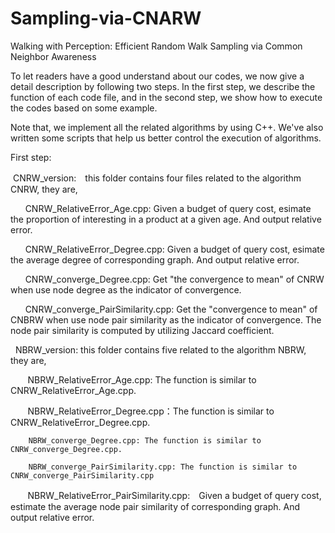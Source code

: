 # Sampling-via-CNARW
Walking with Perception: Efficient Random Walk Sampling via Common Neighbor Awareness

To let readers have a good understand about our codes, we now give a detail description by following two steps. In the first step, we describe the function of each code file, and in the second step, we show how to execute the codes based on some example.

Note that, we implement all the related algorithms by using C++. We've also written some scripts that help us better control the execution of algorithms.

First step:

  CNRW_version:　this folder contains four files related to the algorithm CNRW, they are,
    
        CNRW_RelativeError_Age.cpp: Given a budget of query cost, esimate the proportion of interesting in a product at a given age. And output relative error.
       
        CNRW_RelativeError_Degree.cpp: Given a budget of query cost, esimate the average degree of corresponding graph. And output relative error.
       
        CNRW_converge_Degree.cpp: Get "the convergence to mean" of CNRW when use node degree as the indicator of convergence.
       
        CNRW_converge_PairSimilarity.cpp: Get the "convergence to mean" of CNBRW when use node pair similarity as the indicator of convergence. The node pair similarity is computed by utilizing Jaccard coefficient.
   
   NBRW_version: this folder contains five related to the algorithm NBRW, they are,
        
        NBRW_RelativeError_Age.cpp: The function is similar to CNRW_RelativeError_Age.cpp.
        
        NBRW_RelativeError_Degree.cpp：The function is similar to CNRW_RelativeError_Degree.cpp.
        
        NBRW_converge_Degree.cpp: The function is similar to CNRW_converge_Degree.cpp.
        
        NBRW_converge_PairSimilarity.cpp: The function is similar to CNRW_converge_PairSimilarity.cpp
        
        NBRW_RelativeError_PairSimilarity.cpp:　Given a budget of query cost, estimate the average node pair similarity of corresponding graph. And output relative error.
       
